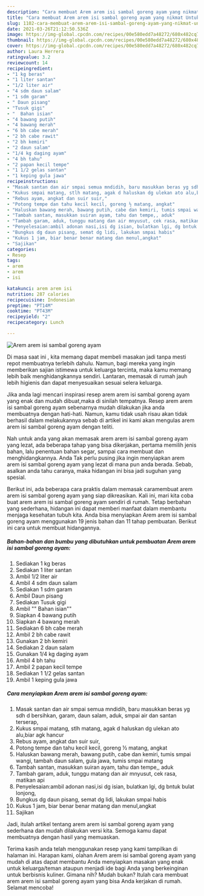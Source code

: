 ```yaml
---
description: "Cara membuat Arem arem isi sambal goreng ayam yang nikmat Untuk Jualan"
title: "Cara membuat Arem arem isi sambal goreng ayam yang nikmat Untuk Jualan"
slug: 1102-cara-membuat-arem-arem-isi-sambal-goreng-ayam-yang-nikmat-untuk-jualan
date: 2021-03-26T21:12:50.536Z
image: https://img-global.cpcdn.com/recipes/00e580edd7a48272/680x482cq70/arem-arem-isi-sambal-goreng-ayam-foto-resep-utama.jpg
thumbnail: https://img-global.cpcdn.com/recipes/00e580edd7a48272/680x482cq70/arem-arem-isi-sambal-goreng-ayam-foto-resep-utama.jpg
cover: https://img-global.cpcdn.com/recipes/00e580edd7a48272/680x482cq70/arem-arem-isi-sambal-goreng-ayam-foto-resep-utama.jpg
author: Laura Herrera
ratingvalue: 3.2
reviewcount: 14
recipeingredient:
- "1 kg beras"
- "1 liter santan"
- "1/2 liter air"
- "4 sdm daun salam"
- "1 sdm garam"
- " Daun pisang"
- "Tusuk gigi"
- "  Bahan isian"
- "4 bawang putih"
- "4 bawang merah"
- "6 bh cabe merah"
- "2 bh cabe rawit"
- "2 bh kemiri"
- "2 daun salam"
- "1/4 kg daging ayam"
- "4 bh tahu"
- "2 papan kecil tempe"
- "1 1/2 gelas santan"
- "1 keping gula jawa"
recipeinstructions:
- "Masak santan dan air smpai semua mndidih, baru masukkan beras yg sdh d bersihkan, garam, daun salam, aduk, smpai air dan santan terserap,"
- "Kukus smpai matang, stlh matang, agak d haluskan dg ulekan ato alu,biar agk hancur"
- "Rebus ayam, angkat dan suir suir,"
- "Potong tempe dan tahu kecil kecil, goreng ½ matang, angkat"
- "Haluskan bawang merah, bawang putih, cabe dan kemiri, tumis smpai wangi, tambah daun salam, gula jawa, tumis smpai matang"
- "Tambah santan, masukkan suiran ayam, tahu dan tempe,, aduk"
- "Tambah garam, aduk, tunggu matang dan air mnyusut, cek rasa, matikan api"
- "Penyelesaian:ambil adonan nasi,isi dg isian, bulatkan lgi, dg bntuk bulat lonjong,"
- "Bungkus dg daun pisang, semat dg lidi, lakukan smpai habis"
- "Kukus 1 jam, biar benar benar matang dan menul,angkat"
- "Sajikan"
categories:
- Resep
tags:
- arem
- arem
- isi

katakunci: arem arem isi 
nutrition: 287 calories
recipecuisine: Indonesian
preptime: "PT14M"
cooktime: "PT43M"
recipeyield: "2"
recipecategory: Lunch

---
```



![Arem arem isi sambal goreng ayam](https://img-global.cpcdn.com/recipes/00e580edd7a48272/680x482cq70/arem-arem-isi-sambal-goreng-ayam-foto-resep-utama.jpg)

Di masa  saat ini , kita memang dapat membeli masakan jadi tanpa mesti repot membuatnya terlebih dahulu. Namun, bagi mereka yang ingin memberikan sajian istimewa untuk keluarga tercinta, maka kamu memang lebih baik menghidangkannya sendiri. Lantaran, memasak di rumah jauh lebih higienis dan dapat menyesuaikan sesuai selera keluarga.

Jika anda lagi mencari inspirasi resep arem arem isi sambal goreng ayam yang enak dan mudah dibuat,maka di sinilah tempatnya. Resep arem arem isi sambal goreng ayam  sebenarnya mudah dilakukan jika anda membuatnya dengan hati-hati. Namun, kamu tidak usah risau akan tidak berhasil dalam melakukannya 
sebab di artikel ini kami akan mengulas arem arem isi sambal goreng ayam dengan teliti.  



Nah untuk anda yang akan memasak arem arem isi sambal goreng ayam yang lezat, ada beberapa tahap yang bisa dikerjakan, pertama memilih jenis bahan, lalu penentuan bahan segar, sampai cara membuat dan menghidangkannya. Anda Tak perlu pusing jika ingin menyiapkan arem arem isi sambal goreng ayam yang lezat di mana pun anda berada. Sebab, asalkan anda  tahu caranya, maka hidangan ini bisa jadi suguhan yang spesial.

Berikut ini, ada beberapa cara praktis  dalam memasak caramembuat arem arem isi sambal goreng ayam yang siap dikreasikan. Kali ini, mari kita coba buat arem arem isi sambal goreng ayam sendiri di rumah. Tetap berbahan yang sederhana, hidangan ini dapat memberi manfaat dalam membantu menjaga kesehatan tubuh kita. Anda bisa menyiapkan Arem arem isi sambal goreng ayam menggunakan 19 jenis bahan dan 11 tahap pembuatan. Berikut ini cara untuk membuat hidangannya.

<!--inarticleads1-->

##### Bahan-bahan dan bumbu yang dibutuhkan untuk pembuatan Arem arem isi sambal goreng ayam:

1. Sediakan 1 kg beras
1. Sediakan 1 liter santan
1. Ambil 1/2 liter air
1. Ambil 4 sdm daun salam
1. Sediakan 1 sdm garam
1. Ambil  Daun pisang
1. Sediakan Tusuk gigi
1. Ambil  &#34;&#34; Bahan isian&#34;&#34;
1. Siapkan 4 bawang putih
1. Siapkan 4 bawang merah
1. Sediakan 6 bh cabe merah
1. Ambil 2 bh cabe rawit
1. Gunakan 2 bh kemiri
1. Sediakan 2 daun salam
1. Gunakan 1/4 kg daging ayam
1. Ambil 4 bh tahu
1. Ambil 2 papan kecil tempe
1. Sediakan 1 1/2 gelas santan
1. Ambil 1 keping gula jawa




<!--inarticleads2-->

##### Cara menyiapkan Arem arem isi sambal goreng ayam:

1. Masak santan dan air smpai semua mndidih, baru masukkan beras yg sdh d bersihkan, garam, daun salam, aduk, smpai air dan santan terserap,
1. Kukus smpai matang, stlh matang, agak d haluskan dg ulekan ato alu,biar agk hancur
1. Rebus ayam, angkat dan suir suir,
1. Potong tempe dan tahu kecil kecil, goreng ½ matang, angkat
1. Haluskan bawang merah, bawang putih, cabe dan kemiri, tumis smpai wangi, tambah daun salam, gula jawa, tumis smpai matang
1. Tambah santan, masukkan suiran ayam, tahu dan tempe,, aduk
1. Tambah garam, aduk, tunggu matang dan air mnyusut, cek rasa, matikan api
1. Penyelesaian:ambil adonan nasi,isi dg isian, bulatkan lgi, dg bntuk bulat lonjong,
1. Bungkus dg daun pisang, semat dg lidi, lakukan smpai habis
1. Kukus 1 jam, biar benar benar matang dan menul,angkat
1. Sajikan




Jadi, itulah artikel tentang  arem arem isi sambal goreng ayam  yang sederhana dan mudah dilakukan versi kita. Semoga kamu dapat membuatnya dengan hasil yang memuaskan. 

Terima kasih anda telah menggunakan resep yang kami tampilkan di halaman ini. Harapan kami, olahan  Arem arem isi sambal goreng ayam yang mudah di atas dapat membantu Anda menyiapkan masakan yang enak untuk keluarga/teman ataupun menjadi ide bagi Anda yang berkeinginan untuk berbisnis kuliner. Gimana nih? Mudah bukan? Itulah cara membuat arem arem isi sambal goreng ayam yang bisa Anda kerjakan di rumah. Selamat mencoba!

